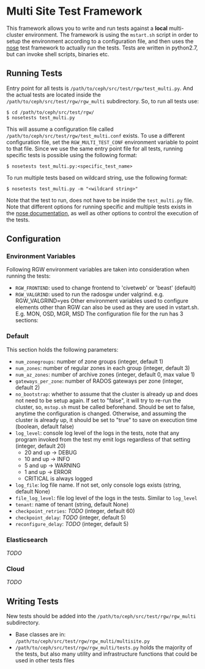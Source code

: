 # Multi Site Test Framework
This framework allows you to write and run tests against a **local** multi-cluster environment. The framework is using the `mstart.sh` script in order to setup the environment according to a configuration file, and then uses the [nose](https://nose.readthedocs.io/en/latest/) test framework to actually run the tests.
Tests are written in python2.7, but can invoke shell scripts, binaries etc.
## Running Tests
Entry point for all tests is `/path/to/ceph/src/test/rgw/test_multi.py`. And the actual tests are located inside the `/path/to/ceph/src/test/rgw/rgw_multi` subdirectory.
So, to run all tests use:
```
$ cd /path/to/ceph/src/test/rgw/
$ nosetests test_multi.py
```
This will assume a configuration file called `/path/to/ceph/src/test/rgw/test_multi.conf` exists.
To use a different configuration file, set the `RGW_MULTI_TEST_CONF` environment variable to point to that file.
Since we use the same entry point file for all tests, running specific tests is possible using the following format:
```
$ nosetests test_multi.py:<specific_test_name>
```
To run multiple tests based on wildcard string, use the following format:
```
$ nosetests test_multi.py -m "<wildcard string>"
```
Note that the test to run, does not have to be inside the `test_multi.py` file.
Note that different options for running specific and multiple tests exists in the [nose documentation](https://nose.readthedocs.io/en/latest/usage.html#options), as well as other options to control the execution of the tests.
## Configuration
### Environment Variables
Following RGW environment variables are taken into consideration when running the tests:
 - `RGW_FRONTEND`: used to change frontend to 'civetweb' or 'beast' (default)
 - `RGW_VALGRIND`: used to run the radosgw under valgrind. e.g. RGW_VALGRIND=yes
Other environment variables used to configure elements other than RGW can also be used as they are used in vstart.sh. E.g. MON, OSD, MGR, MSD
The configuration file for the run has 3 sections:
### Default
This section holds the following parameters:
 - `num_zonegroups`: number of zone groups (integer, default 1)
 - `num_zones`: number of regular zones in each group (integer, default 3)
 - `num_az_zones`: number of archive zones (integer, default 0, max value 1)
 - `gateways_per_zone`: number of RADOS gateways per zone (integer, default 2)
 - `no_bootstrap`: whether to assume that the cluster is already up and does not need to be setup again. If set to "false", it will try to re-run the cluster, so, `mstop.sh` must be called beforehand. Should be set to false, anytime the configuration is changed. Otherwise, and assuming the cluster is already up, it should be set to "true" to save on execution time (boolean, default false)
 - `log_level`: console log level of the logs in the tests, note that any program invoked from the test my emit logs regardless of that setting (integer, default 20)
    - 20 and up -> DEBUG
    - 10 and up -> INFO
    - 5 and up -> WARNING
    - 1 and up -> ERROR
    - CRITICAL is always logged
- `log_file`: log file name. If not set, only console logs exists (string, default None)
- `file_log_level`: file log level of the logs in the tests. Similar to `log_level`
- `tenant`: name of tenant (string, default None)
- `checkpoint_retries`: *TODO* (integer, default 60)
- `checkpoint_delay`: *TODO* (integer, default 5)
- `reconfigure_delay`: *TODO* (integer, default 5)          
### Elasticsearch
*TODO*
### Cloud
*TODO*
## Writing Tests
New tests should be added into the `/path/to/ceph/src/test/rgw/rgw_multi` subdirectory.
- Base classes are in: `/path/to/ceph/src/test/rgw/rgw_multi/multisite.py`
- `/path/to/ceph/src/test/rgw/rgw_multi/tests.py` holds the majority of the tests, but also many utility and infrastructure functions that could be used in other tests files 
